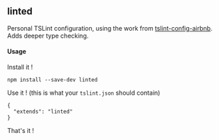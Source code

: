 ## linted

Personal TSLint configuration, using the work from [tslint-config-airbnb](https://github.com/progre/tslint-config-airbnb).
Adds deeper type checking.

#### Usage

Install it !
```
npm install --save-dev linted
```

Use it ! (this is what your `tslint.json` should contain)
```
{
  "extends": "linted"
}
```

That's it !